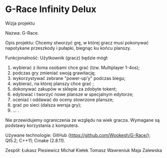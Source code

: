 G-Race Infinity Delux
======
Wizja projektu

Nazwa: G-Race.

Opis projektu:
Chcemy stworzyć grę, w której gracz musi pokonywać napotykane przeszkody i pułapki, biegnąc ku końcu planszy.

Funkcjonalność: 
Użytkownik (gracz) będzie mógł: 
1. wybierać z iloma osobami chce grać (tzw. Multiplayer 1-4os);
2. podczas gry zmieniać swoją grawitację;
3. wykorzystywać zebrane "power-up'y" podczas biegu;
4. wybierać, na której planszy chce grać ;
5. dokonywać zakupów w sklepie za zdobyte tokent;
6. edytować i tworzyć nowe plansze w specjalnym edytorze;
7. oceniać i oddawać do oceny stowrzone plansze;
8. grać po sieci (dalsza wersja gry);
9. ... .

Nie przewidujemy ograniczenia ze względu na wiek gracza. Wymagane są podstawy korzystania z komputera. 

Używane technologie:
GitHub (https://github.com/Wookesh/G-Race/);
Qt5.2;
C++11;
Cmake (2.8.11).

Zespół:
Łukasz Piesiewicz
Michał Kiełek
Tomasz Wawreniuk
Maja Zalewska
